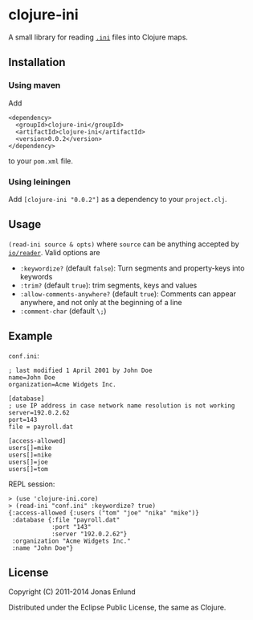 # clojure-ini

A small library for reading [`.ini`](http://en.wikipedia.org/wiki/INI_file) files into Clojure maps.

## Installation

### Using maven

Add 

    <dependency>
      <groupId>clojure-ini</groupId>
      <artifactId>clojure-ini</artifactId>
      <version>0.0.2</version>
    </dependency>

to your `pom.xml` file.

### Using leiningen

Add `[clojure-ini "0.0.2"]` as a dependency to your `project.clj`.

## Usage

`(read-ini source & opts)` where `source` can be anything accepted by
[`io/reader`](http://clojure.github.com/clojure/clojure.java.io-api.html#clojure.java.io/reader). Valid options are

- `:keywordize?` (default `false`): Turn segments and property-keys
    into keywords
- `:trim?` (default `true`): trim segments, keys and values
- `:allow-comments-anywhere?` (default `true`): Comments can appear
  anywhere, and not only at the beginning of a line
- `:comment-char` (default `\;`)

## Example

`conf.ini`:

    ; last modified 1 April 2001 by John Doe
    name=John Doe
    organization=Acme Widgets Inc.
 
    [database]
    ; use IP address in case network name resolution is not working
    server=192.0.2.62     
    port=143
    file = payroll.dat
    
    [access-allowed]
    users[]=mike
    users[]=nike
    users[]=joe
    users[]=tom
    

REPL session:

    > (use 'clojure-ini.core)
    > (read-ini "conf.ini" :keywordize? true)
    {:access-allowed {:users ("tom" "joe" "nika" "mike")}
     :database {:file "payroll.dat"
                :port "143"
                :server "192.0.2.62"}
     :organization "Acme Widgets Inc." 
     :name "John Doe"}

## License

Copyright (C) 2011-2014 Jonas Enlund

Distributed under the Eclipse Public License, the same as Clojure.
